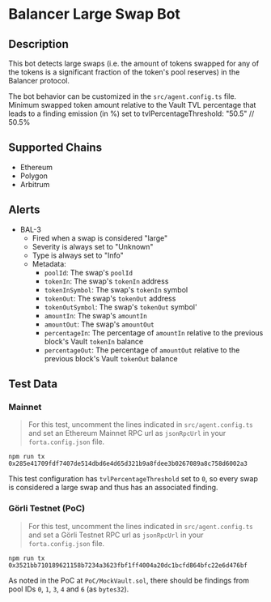 # Balancer Large Swap Bot

## Description

This bot detects large swaps (i.e. the amount of tokens swapped for any of the tokens is a significant fraction of the
token's pool reserves) in the Balancer protocol.

The bot behavior can be customized in the `src/agent.config.ts` file. Minimum swapped token amount relative to the Vault TVL percentage that leads to a finding emission (in %) set to tvlPercentageThreshold: "50.5" // 50.5%

## Supported Chains

- Ethereum
- Polygon
- Arbitrum

## Alerts

- BAL-3
  - Fired when a swap is considered "large"
  - Severity is always set to "Unknown"
  - Type is always set to "Info"
  - Metadata:
    - `poolId`: The swap's `poolId`
    - `tokenIn`: The swap's `tokenIn` address
    - `tokenInSymbol`: The swap's `tokenIn` symbol
    - `tokenOut`: The swap's `tokenOut` address
    - `tokenOutSymbol`: The swap's `tokenOut` symbol'
    - `amountIn`: The swap's `amountIn`
    - `amountOut`: The swap's `amountOut`
    - `percentageIn`: The percentage of `amountIn` relative to the previous block's Vault `tokenIn` balance
    - `percentageOut`: The percentage of `amountOut` relative to the previous block's Vault `tokenOut` balance

## Test Data

### Mainnet

> For this test, uncomment the lines indicated in `src/agent.config.ts` and set an Ethereum Mainnet RPC url as
> `jsonRpcUrl` in your `forta.config.json` file.

```
npm run tx 0x285e41709fdf7407de514dbd6e4d65d321b9a8fdee3b0267089a8c758d6002a3
```

This test configuration has `tvlPercentageThreshold` set to `0`, so every swap is considered a large swap and thus has
an associated finding.

### Görli Testnet (PoC)

> For this test, uncomment the lines indicated in `src/agent.config.ts` and set a Görli Testnet RPC url as `jsonRpcUrl`
> in your `forta.config.json` file.

```
npm run tx 0x3521bb710189621158b7234a3623fbf1ff4004a20dc1bcfd864bfc22e6d476bf
```

As noted in the PoC at `PoC/MockVault.sol`, there should be findings from pool IDs `0`, `1`, `3`, `4` and `6` (as `bytes32`).
